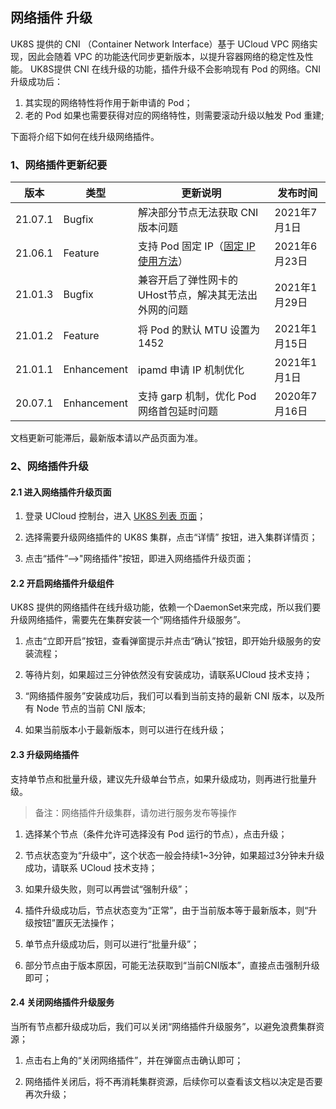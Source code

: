 ## 网络插件 升级

UK8S 提供的 CNI （Container Network Interface）基于 UCloud VPC 网络实现，因此会随着 VPC 的功能迭代同步更新版本，以提升容器网络的稳定性及性能。
UK8S提供 CNI 在线升级的功能，插件升级不会影响现有 Pod 的网络。CNI 升级成功后：

1. 其实现的网络特性将作用于新申请的 Pod；
2. 老的 Pod 如果也需要获得对应的网络特性，则需要滚动升级以触发 Pod 重建; 

下面将介绍下如何在线升级网络插件。

### 1、网络插件更新纪要

|版本|类型|更新说明|发布时间|
|----|----|--------|--------|
|21.07.1|Bugfix|解决部分节点无法获取 CNI 版本问题|2021年7月1日|
|21.06.1|Feature|支持 Pod 固定 IP（[固定 IP 使用方法](/uk8s/network/static_ip)）|2021年6月23日|
|21.01.3|Bugfix|兼容开启了弹性网卡的UHost节点，解决其无法出外网的问题|2021年1月29日|
|21.01.2|Feature|将 Pod 的默认 MTU 设置为1452|2021年1月15日|
|21.01.1|Enhancement|ipamd 申请 IP 机制优化|2021年1月1日|
|20.07.1|Enhancement|支持 garp 机制，优化 Pod 网络首包延时问题|2020年7月16日|


文档更新可能滞后，最新版本请以产品页面为准。

### 2、网络插件升级

#### 2.1 进入网络插件升级页面

1. 登录 UCloud 控制台，进入 [UK8S 列表 页面](https://console.ucloud.cn/uk8s/manage)；

2. 选择需要升级网络插件的 UK8S 集群，点击“详情” 按钮，进入集群详情页；

3. 点击“插件”-->"网络插件"按钮，即进入网络插件升级页面；

#### 2.2 开启网络插件升级组件

UK8S 提供的网络插件在线升级功能，依赖一个DaemonSet来完成，所以我们要升级网络插件，需要先在集群安装一个“网络插件升级服务”。

1. 点击“立即开启”按钮，查看弹窗提示并点击“确认”按钮，即开始升级服务的安装流程；

2. 等待片刻，如果超过三分钟依然没有安装成功，请联系UCloud 技术支持；

3. “网络插件服务”安装成功后，我们可以看到当前支持的最新 CNI 版本，以及所有 Node 节点的当前 CNI 版本;

4. 如果当前版本小于最新版本，则可以进行在线升级；

#### 2.3 升级网络插件

支持单节点和批量升级，建议先升级单台节点，如果升级成功，则再进行批量升级。

> 备注：网络插件升级集群，请勿进行服务发布等操作

1. 选择某个节点（条件允许可选择没有 Pod 运行的节点），点击升级；

2. 节点状态变为“升级中”，这个状态一般会持续1~3分钟，如果超过3分钟未升级成功，请联系 UCloud 技术支持；

3. 如果升级失败，则可以再尝试“强制升级”；

4. 插件升级成功后，节点状态变为“正常”，由于当前版本等于最新版本，则“升级按钮”置灰无法操作；

5. 单节点升级成功后，则可以进行“批量升级”；

6. 部分节点由于版本原因，可能无法获取到“当前CNI版本”，直接点击强制升级即可；

#### 2.4 关闭网络插件升级服务

当所有节点都升级成功后，我们可以关闭“网络插件升级服务”，以避免浪费集群资源；

1. 点击右上角的“关闭网络插件”，并在弹窗点击确认即可；

2. 网络插件关闭后，将不再消耗集群资源，后续你可以查看该文档以决定是否要再次升级；
